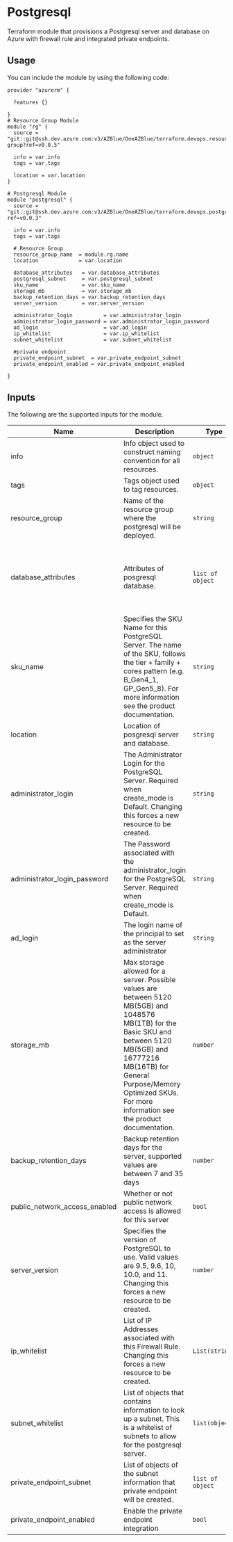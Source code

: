 # Postgresql
Terraform module that provisions a Postgresql server and database on Azure with firewall rule and integrated private endpoints.
## Usage
You can include the module by using the following code:

```
provider "azurerm" {
  
  features {}

}
# Resource Group Module
module "rg" {
  source = "git::git@ssh.dev.azure.com:v3/AZBlue/OneAZBlue/terraform.devops.resource-group?ref=v0.0.5"

  info = var.info
  tags = var.tags

  location = var.location
}

# Postgresql Module
module "postgresql" {
  source = "git::git@ssh.dev.azure.com:v3/AZBlue/OneAZBlue/terraform.devops.postgresql?ref=v0.0.3"
  
  info = var.info
  tags = var.tags
  
  # Resource Group
  resource_group_name  = module.rg.name
  location             = var.location
  
  database_attributes   = var.database_attributes
  postgresql_subnet     = var.postgresql_subnet
  sku_name              = var.sku_name
  storage_mb            = var.storage_mb
  backup_retention_days = var.backup_retention_days
  server_version        = var.server_version
  
  administrator_login          = var.administrator_login
  administrator_login_password = var.administrator_login_password
  ad_login                     = var.ad_login
  ip_whitelist                 = var.ip_whitelist
  subnet_whitelist             = var.subnet_whitelist

  #private endpoint
  private_endpoint_subnet  = var.private_endpoint_subnet
  private_endpoint_enabled = var.private_endpoint_enabled
  
}
```
## Inputs

The following are the supported inputs for the module.

| Name                          | Description                                                                                                                                                                                                                                                    | Type             | Default                                                                                 |             Required             |
| ----------------------------- | -------------------------------------------------------------------------------------------------------------------------------------------------------------------------------------------------------------------------------------------------------------- | ---------------- | --------------------------------------------------------------------------------------- | :------------------------------: |
| info                          | Info object used to construct naming convention for all resources.                                                                                                                                                                                             | `object`         | n/a                                                                                     |               yes                |
| tags                          | Tags object used to tag resources.                                                                                                                                                                                                                             | `object`         | n/a                                                                                     |               yes                |
| resource_group                | Name of the resource group where the postgresql will be deployed.                                                                                                                                                                                              | `string`         | n/a                                                                                     |               yes                |
| database_attributes           | Attributes  of posgresql database.                                                                                                                                                                                                                             | `list of object` | '{name = "bcbsaz-postgress" charset = "UTF8" collation = "English_United States.1252"}' |               yes                |
| sku_name                      | Specifies the SKU Name for this PostgreSQL Server. The name of the SKU, follows the tier + family + cores pattern (e.g. B_Gen4_1, GP_Gen5_8). For more information see the product documentation.                                                              | `string`         | n/a                                                                                     |               yes                |
| location                      | Location of posgresql server and database.                                                                                                                                                                                                                     | `string`         | n/a                                                                                     |               yes                |
| administrator_login           | The Administrator Login for the PostgreSQL Server. Required when create_mode is Default. Changing this forces a new resource to be created.                                                                                                                    | `string`         |                                                                                         |                no                |
| administrator_login_password  | The Password associated with the administrator_login for the PostgreSQL Server. Required when create_mode is Default.                                                                                                                                          | `string`         | n/a                                                                                     |                no                |
| ad_login                      | The login name of the principal to set as the server administrator                                                                                                                                                                                             | `string`         | n/a                                                                                     |   required for ad integration    |
| storage_mb                    | Max storage allowed for a server. Possible values are between 5120 MB(5GB) and 1048576 MB(1TB) for the Basic SKU and between 5120 MB(5GB) and 16777216 MB(16TB) for General Purpose/Memory Optimized SKUs. For more information see the product documentation. | `number`         | n/a                                                                                     |                no                |
| backup_retention_days         | Backup retention days for the server, supported values are between 7 and 35 days                                                                                                                                                                               | `number`         | n/a                                                                                     |                no                |
| public_network_access_enabled | Whether or not public network access is allowed for this server                                                                                                                                                                                                | `bool`           | `true`                                                                                  |                no                |
| server_version                | Specifies the version of PostgreSQL to use. Valid values are 9.5, 9.6, 10, 10.0, and 11. Changing this forces a new resource to be created.                                                                                                                    | `number`         | n/a                                                                                     |               yes                |
| ip_whitelist                  | List of  IP Addresses associated with this Firewall Rule. Changing this forces a new resource to be created.                                                                                                                                                   | `List(string)`   | n/a                                                                                     |               yes                |
| subnet_whitelist              | List of objects that contains information to look up a subnet. This is a whitelist of subnets to allow for the postgresql server.                                                                                                                              | `list(object)`   | `[]`                                                                                    |                no                |
| private_endpoint_subnet       | List of objects of the subnet information that private endpoint will be created.                                                                                                                                                                               | `list of object` | []                                                                                      | yes, if private_endpoint_enabled |
| private_endpoint_enabled      | Enable the private endpoint integration                                                                                                                                                                                                                        | `bool`           | `true`                                                                                  |                no                |
